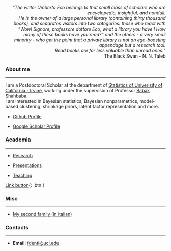 <div style="text-align: right">

<p>
“<em>The writer Umberto Eco belongs to that small class of scholars who
are encyclopedic, insightful, and nondull.<br>He is the owner of a large
personal library (containing thirty thousand books), and separates
visitors into two categories: those who react with “Wow! Signore,
professore dottore Eco, what a library you have ! How many of these
books have you read?” and the others - a very small minority - who get
the point that a private library is not an ego-boosting appendage but a
research tool.<br> Read books are far less valuable than unread
ones.</em>" <br> The Black Swan - N. N. Taleb
</p>

</div>

### About me

------------------------------------------------------------------------

I am a Postdoctoral Scholar at the department of [Statistics of
Univerisity of California - Irvine](https://www.stat.uci.edu/), working
under the supervision of Professor [Babak
Shahbaba](https://www.ics.uci.edu/~babaks/).  
I am interested in Bayesian statistics, Bayesian nonparametrics,
model-based clustering, shrinkage priors, latent factor representation
and more.

-   [Github Profile](https://github.com/Fradenti)

-   [Google Scholar
    Profile](https://scholar.google.com/citations?user=DLiw19MAAAAJ&hl=en)

### Academia

------------------------------------------------------------------------

-   [Research](/Rmarkdowns/Research)

-   [Presentations](/Rmarkdowns/ConferencesAndTalks)

-   [Teaching](/Teaching)

<span class="fs-8"> [Link button](/Rmarkdowns/ConferencesAndTalks){:
.btn } </span>

### Misc

------------------------------------------------------------------------

-   [My second family (in italian)](http://www.compagniameteor.it/)

### Contacts

------------------------------------------------------------------------

-   **Email**: <fdenti@uci.edu>
